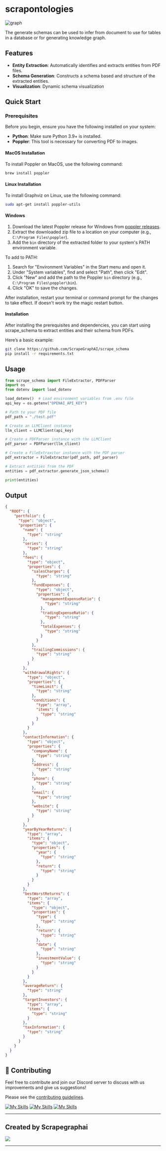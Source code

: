 # scrapontologies

![graph](docs/assets/graph_pyecharts.png)

The generate schemas can be used to infer from document to use for tables in a database or for generating knowledge graph.

## Features

- **Entity Extraction**: Automatically identifies and extracts entities from PDF files.
- **Schema Generation**: Constructs a schema based and structure of the extracted entities.
- **Visualization**: Dynamic schema visualization

## Quick Start

### Prerequisites

Before you begin, ensure you have the following installed on your system:

- **Python**: Make sure Python 3.9+ is installed.
- **Poppler**: This tool is necessary for converting PDF to images.

#### MacOS Installation

To install Poppler on MacOS, use the following command:

```bash
brew install poppler

```

#### Linux Installation

To install Graphviz on Linux, use the following command:

```bash
sudo apt-get install poppler-utils
```

#### Windows

1. Download the latest Poppler release for Windows from [poppler releases](https://github.com/oschwartz10612/poppler-windows/releases/).
2. Extract the downloaded zip file to a location on your computer (e.g., `C:\Program Files\poppler`).
3. Add the `bin` directory of the extracted folder to your system's PATH environment variable.

To add to PATH:
1. Search for "Environment Variables" in the Start menu and open it.
2. Under "System variables", find and select "Path", then click "Edit".
3. Click "New" and add the path to the Poppler `bin` directory (e.g., `C:\Program Files\poppler\bin`).
4. Click "OK" to save the changes.

After installation, restart your terminal or command prompt for the changes to take effect.
If doesn't work try the magic restart button.

#### Installation
After installing the prerequisites and dependencies, you can start using scrape_schema to extract entities and their schema from PDFs.

Here’s a basic example:
```bash
git clone https://github.com/ScrapeGraphAI/scrape_schema
pip install -r requirements.txt
```

## Usage

```python
from scrape_schema import FileExtractor, PDFParser
import os
from dotenv import load_dotenv

load_dotenv()  # Load environment variables from .env file
api_key = os.getenv("OPENAI_API_KEY")

# Path to your PDF file
pdf_path = "./test.pdf"

# Create an LLMClient instance
llm_client = LLMClient(api_key)

# Create a PDFParser instance with the LLMClient
pdf_parser = PDFParser(llm_client)

# Create a FileExtraxctor instance with the PDF parser
pdf_extractor = FileExtractor(pdf_path, pdf_parser)

# Extract entities from the PDF
entities = pdf_extractor.generate_json_schema()

print(entities)
```
## Output
```json
{
  "ROOT": {
    "portfolio": {
      "type": "object",
      "properties": {
        "name": {
          "type": "string"
        },
        "series": {
          "type": "string"
        },
        "fees": {
          "type": "object",
          "properties": {
            "salesCharges": {
              "type": "string"
            },
            "fundExpenses": {
              "type": "object",
              "properties": {
                "managementExpenseRatio": {
                  "type": "string"
                },
                "tradingExpenseRatio": {
                  "type": "string"
                },
                "totalExpenses": {
                  "type": "string"
                }
              }
            },
            "trailingCommissions": {
              "type": "string"
            }
          }
        },
        "withdrawalRights": {
          "type": "object",
          "properties": {
            "timeLimit": {
              "type": "string"
            },
            "conditions": {
              "type": "array",
              "items": {
                "type": "string"
              }
            }
          }
        },
        "contactInformation": {
          "type": "object",
          "properties": {
            "companyName": {
              "type": "string"
            },
            "address": {
              "type": "string"
            },
            "phone": {
              "type": "string"
            },
            "email": {
              "type": "string"
            },
            "website": {
              "type": "string"
            }
          }
        },
        "yearByYearReturns": {
          "type": "array",
          "items": {
            "type": "object",
            "properties": {
              "year": {
                "type": "string"
              },
              "return": {
                "type": "string"
              }
            }
          }
        },
        "bestWorstReturns": {
          "type": "array",
          "items": {
            "type": "object",
            "properties": {
              "type": {
                "type": "string"
              },
              "return": {
                "type": "string"
              },
              "date": {
                "type": "string"
              },
              "investmentValue": {
                "type": "string"
              }
            }
          }
        },
        "averageReturn": {
          "type": "string"
        },
        "targetInvestors": {
          "type": "array",
          "items": {
            "type": "string"
          }
        },
        "taxInformation": {
          "type": "string"
        }
      }
    }
  }
}
```

## 🤝 Contributing

Feel free to contribute and join our Discord server to discuss with us improvements and give us suggestions!

Please see the [contributing guidelines](https://github.com/VinciGit00/Scrapegraph-ai/blob/main/CONTRIBUTING.md).

[![My Skills](https://skillicons.dev/icons?i=discord)](https://discord.gg/uJN7TYcpNa)
[![My Skills](https://skillicons.dev/icons?i=linkedin)](https://www.linkedin.com/company/scrapegraphai/)
[![My Skills](https://skillicons.dev/icons?i=twitter)](https://twitter.com/scrapegraphai)

***
## Created by Scrapegraphai

![](docs/assets/scrapegraphai_logo.svg)
***